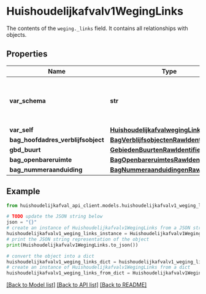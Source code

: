 # Huishoudelijkafvalv1WegingLinks

The contents of the `weging._links` field. It contains all relationships with objects.

## Properties

Name | Type | Description | Notes
------------ | ------------- | ------------- | -------------
**var_schema** | **str** | The schema field is exposed with every record | [readonly] 
**var_self** | [**HuishoudelijkafvalwegingLink**](HuishoudelijkafvalwegingLink.md) |  | 
**bag_hoofdadres_verblijfsobject** | [**BagVerblijfsobjectenRawIdentifier**](BagVerblijfsobjectenRawIdentifier.md) |  | 
**gbd_buurt** | [**GebiedenBuurtenRawIdentifier**](GebiedenBuurtenRawIdentifier.md) |  | 
**bag_openbareruimte** | [**BagOpenbareruimtesRawIdentifier**](BagOpenbareruimtesRawIdentifier.md) |  | 
**bag_nummeraanduiding** | [**BagNummeraanduidingenRawIdentifier**](BagNummeraanduidingenRawIdentifier.md) |  | 

## Example

```python
from huishoudelijkafval_api_client.models.huishoudelijkafvalv1_weging_links import Huishoudelijkafvalv1WegingLinks

# TODO update the JSON string below
json = "{}"
# create an instance of Huishoudelijkafvalv1WegingLinks from a JSON string
huishoudelijkafvalv1_weging_links_instance = Huishoudelijkafvalv1WegingLinks.from_json(json)
# print the JSON string representation of the object
print(Huishoudelijkafvalv1WegingLinks.to_json())

# convert the object into a dict
huishoudelijkafvalv1_weging_links_dict = huishoudelijkafvalv1_weging_links_instance.to_dict()
# create an instance of Huishoudelijkafvalv1WegingLinks from a dict
huishoudelijkafvalv1_weging_links_from_dict = Huishoudelijkafvalv1WegingLinks.from_dict(huishoudelijkafvalv1_weging_links_dict)
```
[[Back to Model list]](../README.md#documentation-for-models) [[Back to API list]](../README.md#documentation-for-api-endpoints) [[Back to README]](../README.md)


